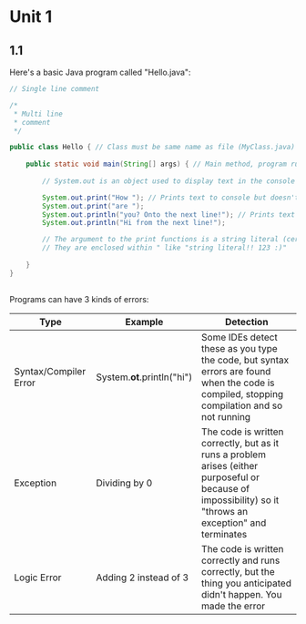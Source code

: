 # Unit 1

## 1.1

Here's a basic Java program called "Hello.java":

```java
// Single line comment

/*
 * Multi line
 * comment
 */

public class Hello { // Class must be same name as file (MyClass.java)
    
    public static void main(String[] args) { // Main method, program runs here
        
        // System.out is an object used to display text in the console

        System.out.print("How "); // Prints text to console but doesn't move cursor to next line
        System.out.print("are ");
        System.out.println("you? Onto the next line!"); // Prints text and moves cursor to next line and back to the very left
        System.out.println("Hi from the next line!");

        // The argument to the print functions is a string literal (certain sequence of characters)
        // They are enclosed within " like "string literal!! 123 :)"
        
    }
}
    
```

Programs can have 3 kinds of errors:

| Type | Example | Detection |
| ---- | ------- | --------- |
| Syntax/Compiler Error | System.**ot**.println("hi") | Some IDEs detect these as you type the code, but syntax errors are found when the code is compiled, stopping compilation and so not running |
| Exception | Dividing by 0 | The code is written correctly, but as it runs a problem arises (either purposeful or because of impossibility) so it "throws an exception" and terminates |
| Logic Error | Adding 2 instead of 3 | The code is written correctly and runs correctly, but the thing you anticipated didn't happen. You made the error |